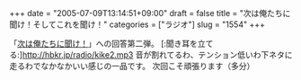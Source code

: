 +++
date = "2005-07-09T13:14:51+09:00"
draft = false
title = "次は俺たちに聞け！そしてこれを聞け！"
categories = ["ラジオ"]
slug = "1554"
+++

「<a href="http://kike.jugem.jp/" target="_blank">次は俺たちに聞け！</a>」への回答第二弾。
[:聞き耳を立てる:]<a href="http://hbkr.jp/radio/kike2.mp3" target="_blank">http://hbkr.jp/radio/kike2.mp3</a>
音が割れてるわ、テンション低いわ下ネタに走るわでなかなかいい感じの一品です。
次回こそ頑張ります（多分）
